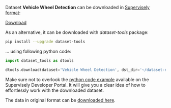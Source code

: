 Dataset **Vehicle Wheel Detection** can be downloaded in [Supervisely format](https://developer.supervisely.com/api-references/supervisely-annotation-json-format):

 [Download](https://assets.supervisely.com/remote/eyJsaW5rIjogInMzOi8vc3VwZXJ2aXNlbHktZGF0YXNldHMvMTM0NF9WZWhpY2xlIFdoZWVsIERldGVjdGlvbi92ZWhpY2xlLXdoZWVsLWRldGVjdGlvbi1EYXRhc2V0TmluamEudGFyIiwgInNpZyI6ICJIeE5QN0JWQUwrS0c3T0dpVTJXTlFFblo5cjh5MG1XQ1gxaXlwY2ZSeGswPSJ9?response-content-disposition=attachment%3B%20filename%3D%22vehicle-wheel-detection-DatasetNinja.tar%22)

As an alternative, it can be downloaded with *dataset-tools* package:
``` bash
pip install --upgrade dataset-tools
```

... using following python code:
``` python
import dataset_tools as dtools

dtools.download(dataset='Vehicle Wheel Detection', dst_dir='~/dataset-ninja/')
```
Make sure not to overlook the [python code example](https://developer.supervisely.com/getting-started/python-sdk-tutorials/iterate-over-a-local-project) available on the Supervisely Developer Portal. It will give you a clear idea of how to effortlessly work with the downloaded dataset.

The data in original format can be [downloaded here](https://www.kaggle.com/datasets/dataclusterlabs/vehicle-wheel-detection/download?datasetVersionNumber=1).
